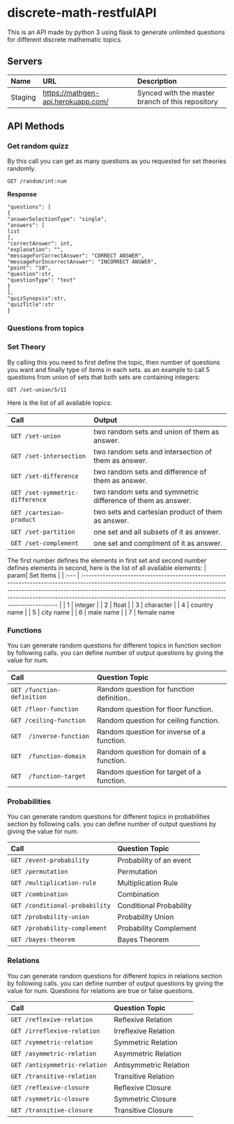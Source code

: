 # discrete-math-restfulAPI

This is an API made by python 3 using flask to generate unlimited questions for different discrete mathematic topics.

## Servers

| Name            | URL                 | Description                                                                                                   |
| :-------------- | :------------------ | :------------------------------------------------------------------------------------------------------------ |
| Staging     | https://mathgen-api.herokuapp.com/ | Synced with the master branch of this repository                |

## API Methods

### Get random quizz
By this call you can get as many questions as you requested for set theories randomly.

```HTTP
GET /random/int:num
```

**Response**

```{
"questions": [
{
"answerSelectionType": "single",
"answers": [
list
],
"correctAnswer": int,
"explanation": "",
"messageForCorrectAnswer": "CORRECT ANSWER",
"messageForIncorrectAnswer": "INCORRECT ANSWER",
"point": "10",
"question":str,
"questionType": "text"
}
],
"quizSynopsis":str,
"quizTitle":str
}
```

### Questions from topics

### Set Theory

By calling this you need to first define the topic, then number of questions you want and finally type of items in each sets.
as an example to call 5 questions from union of sets that both sets are containing integers:

```HTTP
GET /set-union/5/11
```

Here is the list of all available topics:

| Call     | Output                                                                                                                                                                                                                                                                                                      |
| :-------- | :--------------------------------------------------------------------------------------------------------------------------------------------------------------------------------------------------------------------------------------------------------------------------------------------------------------- |
| ```GET /set-union```     | two random sets and union of them as answer.                                                                                                                                                                                                                                                             |
| ```GET /set-intersection```  | two random sets and intersection of them as answer.                                                                                                                                                                                                                                                                                     |
| ```GET /set-difference```     | two random sets and difference of them as answer.                                                                                                                                                                                                                                                   |
| ```GET /set-symmetric-difference```      | two random sets and symmetric difference of them as answer.                                                                                                                                                                                                                                                                    |
| ```GET /cartesian-product``` | two sets and cartesian product of them as answer.                                                                                                                                                                                                                                            |
| ```GET /set-partition``` | one set and all subsets of it as answer.                                                                                                                                                                                                                                           |
| ```GET /set-complement```      | one set and complment of it as answer.

The first number defines the elements in first set and second number defines elements in second, here is the list of all available elements:
| param| Set Items                                                                                                                                                                                                                                                                                                      |
| :--- | :--------------------------------------------------------------------------------------------------------------------------------------------------------------------------------------------------------------------------------------------------------------------------------------------------------------- |
| 1    | integer                                                                                                                                                                                                                                                            |
| 2    | float                                                                                                                                                                                                                                                                                     |
| 3    | character                                                                                                                                                                                                                                                  |
| 4    | country name                                                                                                                                                                                                                                                                    |
| 5    | city name                                                                                                                                                                                                                                            |
| 6    | male name                                                                                                                                                                                                                                           |
| 7    | female name


### Functions

You can generate random questions for different topics in function section by following calls. you can define number of output questions by giving the value for num.

| Call| Question Topic                                                                                                                                                                                                                                                                                                     |
| :--- | :--------------------------------------------------------------------------------------------------------------------------------------------------------------------------------------------------------------------------------------------------------------------------------------------------------------- |
| ```GET /function-definition```    | Random question for function definition..                                                                                                                                                                                                         |
|  ```GET /floor-function```    | Random question for floor function.                                                                                                                                                                                                                                                                                     |
|  ```GET /ceiling-function```    | Random question for ceiling function.                                                                                                                                                                                                                                                                                     |
| ```GET  /inverse-function```|Random question for inverse of a function.                                                                                                                                                                                           |
| ```GET  /function-domain```| Random question for domain of a function.                                                                                                                                                                                                                       |
| ```GET  /function-target```| Random question for target of a function.                                                                                                                                                                                                            |



### Probabilities

You can generate random questions for different topics in probabilities section by following calls. you can define number of output questions by giving the value for num.

| Call| Question Topic                                                                                                                                                                                                                                                                                                     |
| :--- | :--------------------------------------------------------------------------------------------------------------------------------------------------------------------------------------------------------------------------------------------------------------------------------------------------------------- |
| ```GET /event-probability```    | Probability of an event |
|  ```GET /permutation```    | Permutation  |
| ```GET /multiplication-rule```|Multiplication Rule|
| ```GET /combination```| Combination|
| ```GET /conditional-probability```| Conditional Probability |
| ```GET /probability-union```| Probability Union|
| ```GET /probability-complement```| Probability Complement |
| ```GET /bayes-theorem```| Bayes Theorem |



### Relations

You can generate random questions for different topics in relations section by following calls. you can define number of output questions by giving the value for num. Questions for relations are true or false questions.

| Call| Question Topic                                                                                                                                                                                                                                                                                                     |
| :--- | :--------------------------------------------------------------------------------------------------------------------------------------------------------------------------------------------------------------------------------------------------------------------------------------------------------------- |
| ```GET /reflexive-relation```    | Reflexive Relation |
|  ```GET /irreflexive-relation```    | Irreflexive Relation  |
| ```GET /symmetric-relation	```|Symmetric Relation|
| ```GET /asymmetric-relation	```| Asymmetric Relation|
| ```GET /antisymmetric-relation```| Antisymmetric Relation |
| ```GET /transitive-relation```| Transitive Relation|
| ```GET /reflexive-closure	```| Reflexive Closure |
| ```GET /symmetric-closure```| Symmetric Closure |
| ```GET /transitive-closure```| Transitive Closure |

